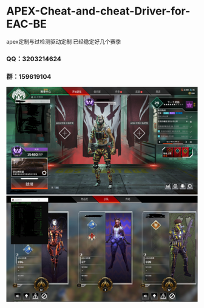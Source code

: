 # APEX-Cheat-and-cheat-Driver-for-EAC-BE
apex定制与过检测驱动定制
已经稳定好几个赛季
### QQ：3203214624
### 群：159619104

![](https://github.com/ZZZ-Monster/APEX-Cheat-and-cheat-Driver-for-EAC-BE/blob/main/1.png)
![](https://github.com/ZZZ-Monster/APEX-Cheat-and-cheat-Driver-for-EAC-BE/blob/main/2.jpg)
 
